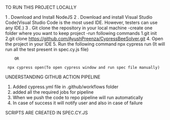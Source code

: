 TO RUN THIS PROJECT LOCALLY

1 . Download and Install NodeJS 
2 . Download and install Visual Studio Code(Visual Studio Code is the most used IDE. However, testers can use any IDE.)
3 . Git clone the repository in your local machine
    -create one folder where you want to keep project
    -run following commands
     1.git init
     2.git clone https://github.com/AyushPreenza/CypressBeeSolver.git
4.  Open the project in your IDE
5.  Run the following command
     npx cypress run (It will run all the test present in spec.cy.js file)
     
        OR

     npx cypress open(To open cypress window and run spec file manually)  


UNDERSTANDING GITHUB ACTION PIPELINE

1. Added cypress.yml file in .github/workflows folder
2. added all the required jobs for pipeline
3. When we push the code to repo pipeline will run automatically
4. In case of success it will notify user and also in case of failure

SCRIPTS ARE CREATED IN SPEC.CY.JS
